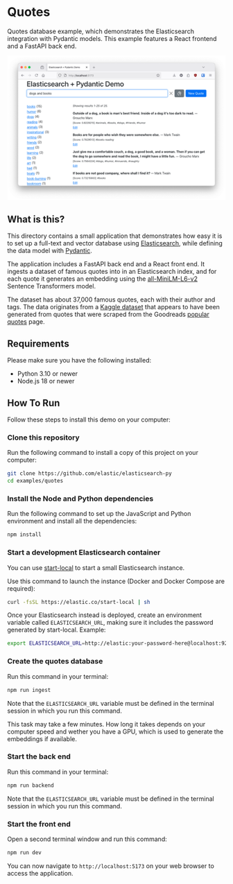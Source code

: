 # Quotes
Quotes database example, which demonstrates the Elasticsearch integration with
Pydantic models. This example features a React frontend and a FastAPI back end.

![Quotes app screenshot](screenshot.png)

## What is this?

This directory contains a small application that demonstrates how easy it is
to set up a full-text and vector database using [Elasticsearch](https://www.elastic.co/elasticsearch),
while defining the data model with [Pydantic](https://docs.pydantic.dev/latest/).

The application includes a FastAPI back end and a React front end. It ingests a
dataset of famous quotes into in an Elasticsearch index, and for each quote it
generates an embedding using the
[all-MiniLM-L6-v2](https://huggingface.co/sentence-transformers/all-MiniLM-L6-v2)
Sentence Transformers model.

The dataset has about 37,000 famous quotes, each with their author and tags. The
data originates from a
[Kaggle dataset](https://www.kaggle.com/datasets/akmittal/quotes-dataset) that
appears to have been generated from quotes that were scraped from the Goodreads
[popular quotes](https://www.goodreads.com/quotes) page.

## Requirements

Please make sure you have the following installed:

- Python 3.10 or newer
- Node.js 18 or newer

## How To Run

Follow these steps to install this demo on your computer:

### Clone this repository

Run the following command to install a copy of this project on your computer:

```bash
git clone https://github.com/elastic/elasticsearch-py
cd examples/quotes
```

### Install the Node and Python dependencies

Run the following command to set up the JavaScript and Python environment and
install all the dependencies:

```bash
npm install
```

### Start a development Elasticsearch container

You can use [start-local](https://www.elastic.co/docs/deploy-manage/deploy/self-managed/local-development-installation-quickstart)
to start a small Elasticsearch instance.

Use this command to launch the instance (Docker and Docker Compose are required):

```bash
curl -fsSL https://elastic.co/start-local | sh
```

Once your Elasticsearch instead is deployed, create an environment variable called
`ELASTICSEARCH_URL`, making sure it includes the password generated by start-local.
Example:

```bash
export ELASTICSEARCH_URL=http://elastic:your-password-here@localhost:9200
```

### Create the quotes database

Run this command in your terminal:

```bash
npm run ingest
```

Note that the `ELASTICSEARCH_URL` variable must be defined in the terminal
session in which you run this command.

This task may take a few minutes. How long it takes depends on your computer
speed and wether you have a GPU, which is used to generate the embeddings if
available.

### Start the back end

Run this command in your terminal:

```bash
npm run backend
```

Note that the `ELASTICSEARCH_URL` variable must be defined in the terminal
session in which you run this command.

### Start the front end

Open a second terminal window and run this command:

```bash
npm run dev
```

You can now navigate to `http://localhost:5173` on your web browser to access
the application.

